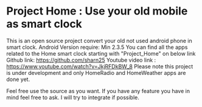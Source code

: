# Project Home : Use your old mobile as smart clock
This is an open source project convert your old not used android phone in smart clock. 
Android Version require: Min 2.3.5
You can find all the apps related to the Home smart clock starting with "Project_Home" on below link
Github link: https://github.com/sharn25
Youtube video link : https://www.youtube.com/watch?v=JkjRFDkBW_8
Please note this project is under development and only HomeRadio and HomeWeather apps are done yet.

Feel free use the source as you want. 
If you have any feature you have in mind feel free to ask. I will try to integrate if possible.
